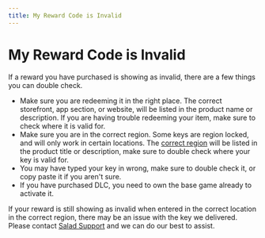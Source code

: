 ```yaml
---
title: My Reward Code is Invalid
---
```


# My Reward Code is Invalid

If a reward you have purchased is showing as invalid, there are a few things you can double check.

- Make sure you are redeeming it in the right place. The correct storefront, app section, or website, will be listed in the product name or description. If you are having trouble redeeming your item, make sure to check where it is valid for.
- Make sure you are in the correct region. Some keys are region locked, and will only work in certain locations. The [correct region](https://support.salad.com/article/243-what-region-is-this-reward-for) will be listed in the product title or description, make sure to double check where your key is valid for.
- You may have typed your key in wrong, make sure to double check it, or copy paste it if you aren't sure.
- If you have purchased DLC, you need to own the base game already to activate it.

If your reward is still showing as invalid when entered in the correct location in the correct region, there may be an issue with the key we delivered. Please contact [Salad Support](https://support.salad.com/article/216-how-to-create-a-support-ticket) and we can do our best to assist.
